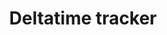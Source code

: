 ---
layout: page
title: Deltatime tracker
description: Small script that helps you to stop time with a shortcut.
img: /assets/img/fun_deltatime_tracker.png
redirect: https://github.com/miykael/xbar_deltatime_tracker
importance: 4
category: fun
---